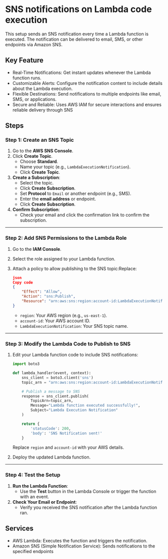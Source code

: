 
#  SNS notifications on Lambda code execution 
This setup sends an SNS notification every time a Lambda function is executed. The notification can be delivered to email, SMS, or other endpoints via Amazon SNS.


## Key Feature

- Real-Time Notifications: Get instant updates whenever the Lambda function runs.
- Customizable Alerts: Configure the notification content to include details about the Lambda execution.
- Flexible Destinations: Send notifications to multiple endpoints like email, SMS, or applications.
- Secure and Reliable: Uses AWS IAM for secure interactions and ensures reliable delivery through SNS
## Steps

### **Step 1: Create an SNS Topic**

1. Go to the **AWS SNS Console**.
2. Click **Create Topic**.
    - Choose **Standard**.
    - Name your topic (e.g., `LambdaExecutionNotification`).
    - Click **Create Topic**.
3. **Create a Subscription**:
    - Select the topic.
    - Click **Create Subscription**.
    - Set **Protocol** to `Email` or another endpoint (e.g., SMS).
    - Enter the **email address** or endpoint.
    - Click **Create Subscription**.
4. **Confirm Subscription**:
    - Check your email and click the confirmation link to confirm the subscription.

---

### **Step 2: Add SNS Permissions to the Lambda Role**

1. Go to the **IAM Console**.
2. Select the role assigned to your Lambda function.
3. Attach a policy to allow publishing to the SNS topic:Replace:
    
    ```json
    json
    Copy code
    {
        "Effect": "Allow",
        "Action": "sns:Publish",
        "Resource": "arn:aws:sns:region:account-id:LambdaExecutionNotification"
    }
    
    ```
    
    - `region`: Your AWS region (e.g., `us-east-1`).
    - `account-id`: Your AWS account ID.
    - `LambdaExecutionNotification`: Your SNS topic name.

---

### **Step 3: Modify the Lambda Code to Publish to SNS**

1. Edit your Lambda function code to include SNS notifications:
    
    ```python
    import boto3
    
    def lambda_handler(event, context):
        sns_client = boto3.client('sns')
        topic_arn = "arn:aws:sns:region:account-id:LambdaExecutionNotification"
    
        # Publish a message to SNS
        response = sns_client.publish(
            TopicArn=topic_arn,
            Message="Lambda function executed successfully!",
            Subject="Lambda Execution Notification"
        )
    
        return {
            'statusCode': 200,
            'body': 'SNS Notification sent!'
        }
    
    ```
    
    Replace `region` and `account-id` with your AWS details.
    
2. Deploy the updated Lambda function.

---

### **Step 4: Test the Setup**

1. **Run the Lambda Function**:
    - Use the **Test** button in the Lambda Console or trigger the function with an event.
2. **Check Your Email or Endpoint**:
    - Verify you received the SNS notification after the Lambda function ran.
## Services
- AWS Lambda: Executes the function and triggers the notification.
- Amazon SNS (Simple Notification Service):
Sends notifications to the specified endpoints
